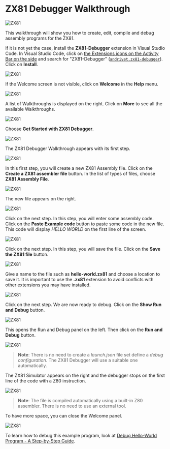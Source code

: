 # ZX81 Debugger Walkthrough

![ZX81](../assets/ZX81.png)

This walkthrough will show you how to create, edit, compile and debug assembly programs for the ZX81.

If it is not yet the case, install the **ZX81-Debugger** extension in Visual Studio Code. In Visual Studio Code, click on [the Extensions icons on the Activity Bar on the side](https://code.visualstudio.com/docs/editor/extension-marketplace) and search for "ZX81-Debugger" ([`andrivet.zx81-debugger`](https://marketplace.visualstudio.com/items?itemName=andrivet.zx81-debugger)). Click on **Install**.

![ZX81](./images/install.png)

If the Welcome screen is not visible, click on **Welcome** in the **Help** menu.

![ZX81](./images/welcome00.png)

A list of Walkthroughs is displayed on the right. Click on **More** to see all the available Walkthroughs.

![ZX81](./images/welcome01.png)

Choose **Get Started with ZX81 Debugger**.

![ZX81](./images/welcome02.png)

The ZX81 Debugger Walkthrough appears with its first step.

![ZX81](./images/welcome03.png)

In this first step, you will create a new ZX81 Assembly file. Click on the **Create a ZX81 assembler file** button. In the list of types of files, choose **ZX81 Assembly File**.

![ZX81](./images/welcome04.png)

The new file appears on the right.

![ZX81](./images/welcome05.png)

Click on the next step. In this step, you will enter some assembly code.  Click on the **Paste Example code** button to paste some code in the new file. This code will display _HELLO WORLD_ on the first line of the screen.

![ZX81](./images/welcome06.png)

Click on the next step. In this step, you will save the file. Click on the **Save the ZX81 file** button.

![ZX81](./images/welcome07.png)

Give a name to the file such as **hello-world.zx81** and choose a location to save it. It is important to use the **.zx81** extension to avoid conflicts with other extensions you may have installed.

![ZX81](./images/welcome08.png)

Click on the next step. We are now ready to debug. Click on the **Show Run and Debug** button.

![ZX81](./images/welcome09.png)

This opens the Run and Debug panel on the left. Then click on the **Run and Debug** button.

![ZX81](./images/welcome10.png)

> **Note**: There is no need to create a _launch.json_ file set define a _debug configuration_. The ZX81 Debugger will use a suitable one automatically.

The ZX81 Simulator appears on the right and the debugger stops on the first line of the code with a Z80 instruction. 

![ZX81](./images/welcome11.png)

> **Note**: The file is compiled automatically using a built-in Z80 assembler. There is no need to use an external tool.

To have more space, you can close the Welcome panel.

![ZX81](./images/welcome12.png)

To learn how to debug this example program, look at [Debug Hello-World Program - A Step-by-Step Guide](./debug.md).

